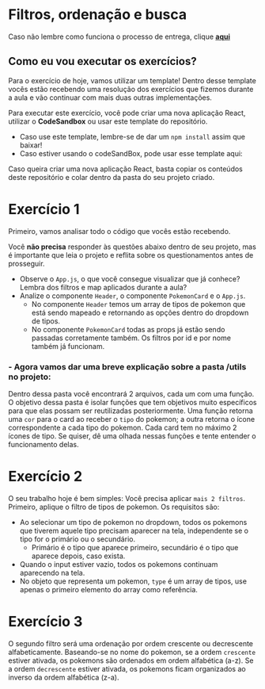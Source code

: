 # Filtros, ordenação e busca

Caso não lembre como funciona o processo de entrega, clique [**aqui**](https://github.com/labenuexercicios/instrucoes-entrega)


## Como eu vou executar os exercícios?
Para o exercício de hoje, vamos utilizar um template! Dentro desse template vocês estão recebendo uma resolução dos exercícios que fizemos durante a aula e vão continuar com mais duas outras implementações.


Para executar este exercício, você pode criar uma nova aplicação React, utilizar o **CodeSandbox** ou usar este template do repositório.
- Caso use este template, lembre-se de dar um `npm install` assim que baixar! 
- Caso estiver usando o codeSandBox, pode usar esse template aqui: 

Caso queira criar uma nova aplicação React, basta copiar os conteúdos deste repositório e colar dentro da pasta do seu projeto criado.

# Exercício 1

Primeiro, vamos analisar todo o código que vocês estão recebendo.

Você **não precisa** responder às questões abaixo dentro de seu projeto, mas é importante que leia o projeto e reflita sobre os questionamentos antes de prosseguir.

- Observe o `App.js`, o que você consegue visualizar que já conhece? Lembra dos filtros e map aplicados durante a aula? 
- Analize o componente `Header`, o componente `PokemonCard` e o `App.js`.
  - No componente `Header` temos um array de tipos de pokemon que está sendo mapeado e retornando as opções dentro do dropdown de tipos.
  - No componente `PokemonCard` todas as props já estão sendo passadas corretamente também. Os filtros por id e por nome também já funcionam. 

### - Agora vamos dar uma breve explicação sobre a pasta /utils no projeto: 

Dentro dessa pasta você encontrará 2 arquivos, cada um com uma função. O objetivo dessa pasta é isolar funções que tem objetivos muito específicos para que elas possam ser reutilizadas posteriormente. Uma função retorna uma `cor` para o card ao receber o `tipo` do pokemon; a outra retorna o ícone correspondente a cada tipo do pokemon. Cada card tem no máximo 2 ícones de tipo. Se quiser, dê uma olhada nessas funções e tente entender o funcionamento delas.

# Exercício 2

O seu trabalho hoje é bem simples: Você precisa aplicar `mais 2 filtros`. Primeiro, aplique o filtro de tipos de pokemon. Os requisitos são: 

- Ao selecionar um tipo de pokemon no dropdown, todos os pokemons que tiverem aquele tipo precisam aparecer na tela, independente se o tipo for o primário ou o secundário. 
  - Primário é o tipo que aparece primeiro, secundário é o tipo que aparece depois, caso exista.
- Quando o input estiver vazio, todos os pokemons continuam aparecendo na tela.
- No objeto que representa um pokemon, `type` é um array de tipos, use apenas o primeiro elemento do array como referência.


# Exercício 3

O segundo filtro será uma ordenação por ordem crescente ou decrescente alfabeticamente. Baseando-se no nome do pokemon, se a ordem `crescente` estiver ativada, os pokemons são ordenados em ordem alfabética (a-z). Se a ordem `decrescente` estiver ativada, os pokemons ficam organizados ao inverso da ordem alfabética (z-a).
